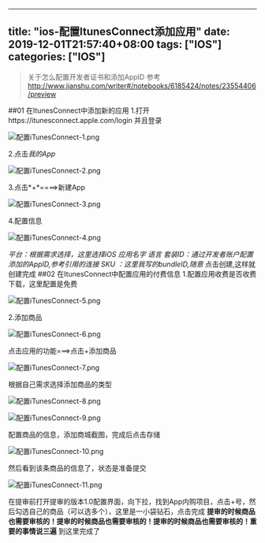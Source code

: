 ﻿
---
title: "ios-配置ItunesConnect添加应用"
date: 2019-12-01T21:57:40+08:00
tags: ["IOS"]
categories: ["IOS"]
---

<!--more-->


> 关于怎么配置开发者证书和添加AppID 参考 http://www.jianshu.com/writer#/notebooks/6185424/notes/23554406/preview

##01 在ItunesConnect中添加新的应用
1.打开https://itunesconnect.apple.com/login 并且登录


![配置iTunesConnect-1.png](http://upload-images.jianshu.io/upload_images/1095643-6f9f6fdd2e8dc9bd.png?imageMogr2/auto-orient/strip%7CimageView2/2/w/1240)  

2.点击*我的App*


![配置iTunesConnect-2.png](http://upload-images.jianshu.io/upload_images/1095643-2916a41c96d1afd1.png?imageMogr2/auto-orient/strip%7CimageView2/2/w/1240)  

3.点击*+*====>新建App


![配置iTunesConnect-3.png](http://upload-images.jianshu.io/upload_images/1095643-ac2dd1f84a5b17c2.png?imageMogr2/auto-orient/strip%7CimageView2/2/w/1240)  

4.配置信息


![配置iTunesConnect-4.png](http://upload-images.jianshu.io/upload_images/1095643-f094b3b461c9ef2b.png?imageMogr2/auto-orient/strip%7CimageView2/2/w/1240)  

*平台：根据需求选择，这里选择iOS*
*应用名字*
*语言*
*套装ID：通过开发者账户配置添加的AppID,参考引用的连接*
*SKU ：这里我写的bundleID,随意*
点击创建,这样就创建完成
##02 在ItunesConnect中配置应用的付费信息
1.配置应用收费是否收费下载，这里配置是免费


![配置iTunesConnect-5.png](http://upload-images.jianshu.io/upload_images/1095643-f19e44dc35e9ea50.png?imageMogr2/auto-orient/strip%7CimageView2/2/w/1240)  

2.添加商品



![配置iTunesConnect-6.png](http://upload-images.jianshu.io/upload_images/1095643-14b72270eaca62ca.png?imageMogr2/auto-orient/strip%7CimageView2/2/w/1240)  

点击应用的功能===>点击+添加商品



![配置iTunesConnect-7.png](http://upload-images.jianshu.io/upload_images/1095643-88b0c85368fda9d2.png?imageMogr2/auto-orient/strip%7CimageView2/2/w/1240)  

根据自己需求选择添加商品的类型 


![配置iTunesConnect-8.png](http://upload-images.jianshu.io/upload_images/1095643-9bc7ac5ad226dbad.png?imageMogr2/auto-orient/strip%7CimageView2/2/w/1240)  



![配置iTunesConnect-9.png](http://upload-images.jianshu.io/upload_images/1095643-8059a4d843450ffd.png?imageMogr2/auto-orient/strip%7CimageView2/2/w/1240)  

配置商品的信息，添加商城截图，完成后点击存储


![配置iTunesConnect-10.png](http://upload-images.jianshu.io/upload_images/1095643-8a6d2009fb14ae19.png?imageMogr2/auto-orient/strip%7CimageView2/2/w/1240)  

然后看到该条商品的信息了，状态是准备提交



![配置iTunesConnect-11.png](http://upload-images.jianshu.io/upload_images/1095643-17931def5529fd78.png?imageMogr2/auto-orient/strip%7CimageView2/2/w/1240)  

在提审前打开提审的版本1.0配置界面，向下拉，找到App内购项目，点击+号，然后勾选自己的商品（可以选多个），这里是一小袋钻石，点击完成
**提审的时候商品也需要审核的！提审的时候商品也需要审核的！提审的时候商品也需要审核的！重要的事情说三遍**
到这里完成了











